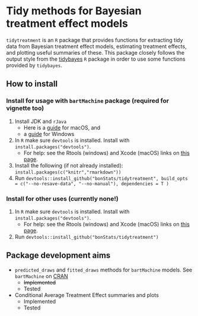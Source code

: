 # Tidy methods for Bayesian treatment effect models

`tidytreatment` is an `R` package that provides functions for extracting tidy data from Bayesian treatment effect models, estimating treatment effects, and plotting useful summaries of these. This package closely follows the output style from the [tidybayes](https://github.com/mjskay/tidybayes) `R` package in order to use some functions provided by `tidybayes`.

## How to install

### Install for usage with `bartMachine` package (required for vignette too)

1. Install JDK and `rJava`
    - Here is a [guide](https://zhiyzuo.github.io/installation-rJava/) for macOS, and
    - a [guide](https://cimentadaj.github.io/blog/2018-05-25-installing-rjava-on-windows-10/installing-rjava-on-windows-10/) for Windows
2. In `R` make sure `devtools` is installed. Install with `install.packages("devtools")`.
    - For help: see the Rtools (windows) and Xcode (macOS) links on [this page](https://www.rstudio.com/products/rpackages/devtools/).
3. Install the following (if not already installed): `install.packages(c("knitr","rmarkdown"))`
4. Run `devtools::install_github("bonStats/tidytreatment", build_opts = c("--no-resave-data", "--no-manual"), dependencies = T )` 

### Install for other uses (currently none!)

1. In `R` make sure `devtools` is installed. Install with `install.packages("devtools")`.
    - For help: see the Rtools (windows) and Xcode (macOS) links on [this page](https://www.rstudio.com/products/rpackages/devtools/).
2. Run `devtools::install_github("bonStats/tidytreatment")`

## Package development aims

- `predicted_draws` and `fitted_draws` methods for `bartMachine` models. See `bartMachine` on [CRAN](https://cran.r-project.org/package=bartMachine)
    - ~~Implemented~~
    - Tested
- Conditional Average Treatment Effect summaries and plots
    - Implemented
    - Tested
